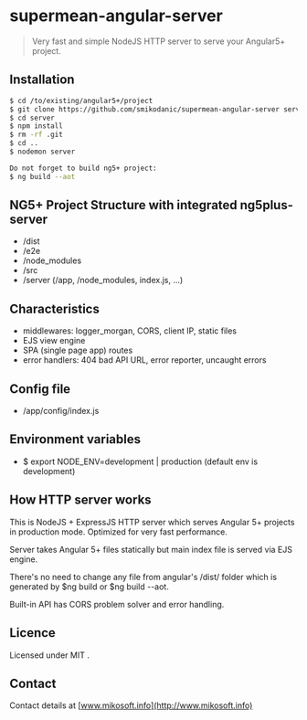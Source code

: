 # supermean-angular-server
> Very fast and simple NodeJS HTTP server to serve your Angular5+ project.


## Installation
```bash
$ cd /to/existing/angular5+/project
$ git clone https://github.com/smikodanic/supermean-angular-server server
$ cd server
$ npm install
$ rm -rf .git
$ cd ..
$ nodemon server

Do not forget to build ng5+ project:
$ ng build --aot

```

## NG5+ Project Structure with integrated ng5plus-server
- /dist
- /e2e
- /node_modules
- /src
- /server (/app, /node_modules, index.js, ...)




## Characteristics
- middlewares: logger_morgan, CORS, client IP, static files
- EJS view engine
- SPA (single page app) routes
- error handlers: 404 bad API URL, error reporter, uncaught errors


## Config file
- /app/config/index.js


## Environment variables
- $ export NODE_ENV=development | production    (default env is development)


## How HTTP server works
This is NodeJS + ExpressJS HTTP server which serves Angular 5+ projects in production mode. Optimized for very fast performance.

Server takes Angular 5+ files statically but main index file is served via EJS engine.

There's no need to change any file from angular's /dist/ folder which is generated by $ng build or $ng build --aot.

Built-in API has CORS problem solver and error handling.




## Licence
Licensed under MIT .

## Contact
Contact details at [www.mikosoft.info](http://www.mikosoft.info)
